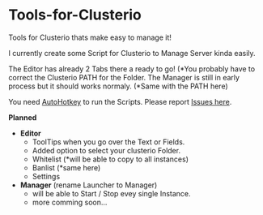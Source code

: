 

# Tools-for-Clusterio

Tools for Clusterio thats make easy to manage it!

I currently create some Script for Clusterio to Manage Server kinda easily.

The Editor has already 2 Tabs there a ready to go! (*You probably have to correct the Clusterio PATH for the Folder.
The Manager is still in early process but it should works normaly. (*Same with the PATH here)

You need [AutoHotkey](https://autohotkey.com/) to run the Scripts.
Please report [Issues here](https://github.com/SkiperTheBoss/Tools-for-Clusterio/issues).

**Planned**
 - **Editor**
     - ToolTips when you go over the Text or Fields.
     - Added option to select your clusterio Folder.
     - Whitelist (*will be able to copy to all instances)
     - Banlist (*same here)
     - Settings
  - **Manager** (rename Launcher to Manager)
     - will be able to Start / Stop evey single Instance.
     - more comming soon...
